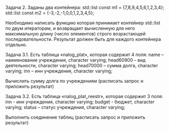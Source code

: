 Задача 2.
Заданы два контейнера:
    std::list<int> const m1 = {7,8,9,4,5,6,1,2,3,4};
    std::list<int> const m2 = {-3,-2,-1,0,0,1,2,3,4,5};
    
Необходимо написать функцию которая принимает контейнер std::list по двум итераторам,
и возвращает вычисленную для него максимальную длину (число элементов) строго возрастающей последовательности.
Результат должен быть для каждого контейнера отдельно.



Задача 3.1.
Есть таблица «nalog_plat», которая содержит 4 поля:
  name – наименование учреждения, character varying;
  head60900 – вид деятельности, character varying;
  head70000 – сумма долга, character varying;
  inn – инн учреждения, character varying;
  
Вычислить сумму долга по учреждениям (расписать запрос и приложить результат)



Задача 3.2.
Есть таблица «nalog_plat_reestr», которая содержит 3 поля:
  inn - инн учреждения, character varying;
  budget - бюджет, character varying;
  status – статус учреждения, character varying;

Выполнить соединение таблиц (расписать запрос и приложить результат)
